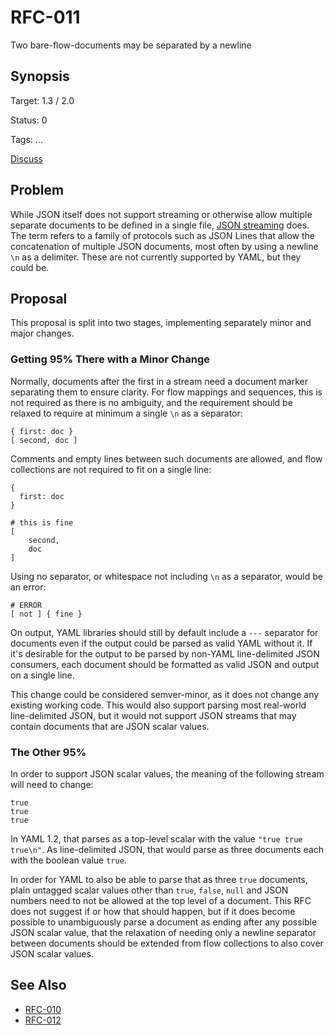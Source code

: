 RFC-011
=======

Two bare-flow-documents may be separated by a newline

## Synopsis

Target: 1.3 / 2.0

Status: 0

Tags: ...

[Discuss](../../issues/0)

## Problem

While JSON itself does not support streaming or otherwise allow multiple separate documents to be defined in a single file, [JSON streaming](https://en.wikipedia.org/wiki/JSON_streaming) does.
The term refers to a family of protocols such as JSON Lines that allow the concatenation of multiple JSON documents, most often by using a newline `\n` as a delimiter.
These are not currently supported by YAML, but they could be.

## Proposal

This proposal is split into two stages, implementing separately minor and major changes.

### Getting 95% There with a Minor Change

Normally, documents after the first in a stream need a document marker separating them to ensure clarity.
For flow mappings and sequences, this is not required as there is no ambiguity, and the requirement should be relaxed to require at minimum a single `\n` as a separator:

```
{ first: doc }
[ second, doc ]
```

Comments and empty lines between such documents are allowed, and flow collections are not required to fit on a single line:

```
{
  first: doc
}

# this is fine
[
    second,
    doc
]
```

Using no separator, or whitespace not including `\n` as a separator, would be an error:

```
# ERROR
[ not ] { fine }
```

On output, YAML libraries should still by default include a `---` separator for documents even if the output could be parsed as valid YAML without it.
If it's desirable for the output to be parsed by non-YAML line-delimited JSON consumers, each document should be formatted as valid JSON and output on a single line.

This change could be considered semver-minor, as it does not change any existing working code.
This would also support parsing most real-world line-delimited JSON, but it would not support JSON streams that may contain documents that are JSON scalar values.

### The Other 95%

In order to support JSON scalar values, the meaning of the following stream will need to change:

```
true
true
true
```

In YAML 1.2, that parses as a top-level scalar with the value `"true true true\n"`.
As line-delimited JSON, that would parse as three documents each with the boolean value `true`.

In order for YAML to also be able to parse that as three `true` documents, plain untagged scalar values other than `true`, `false`, `null` and JSON numbers need to not be allowed at the top level of a document.
This RFC does not suggest if or how that should happen, but if it does become possible to unambiguously parse a document as ending after any possible JSON scalar value, that the relaxation of needing only a newline separator between documents should be extended from flow collections to also cover JSON scalar values.

## See Also

* [RFC-010](RFC-010.md)
* [RFC-012](RFC-012.md)

